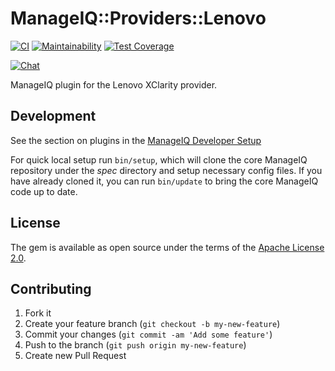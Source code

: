 # ManageIQ::Providers::Lenovo

[![CI](https://github.com/ManageIQ/manageiq-providers-lenovo/actions/workflows/ci.yaml/badge.svg)](https://github.com/ManageIQ/manageiq-providers-lenovo/actions/workflows/ci.yaml)
[![Maintainability](https://api.codeclimate.com/v1/badges/e94c6eba3b8417ae3164/maintainability)](https://codeclimate.com/github/ManageIQ/manageiq-providers-lenovo/maintainability)
[![Test Coverage](https://api.codeclimate.com/v1/badges/e94c6eba3b8417ae3164/test_coverage)](https://codeclimate.com/github/ManageIQ/manageiq-providers-lenovo/test_coverage)

[![Chat](https://badges.gitter.im/Join%20Chat.svg)](https://gitter.im/ManageIQ/manageiq-providers-lenovo?utm_source=badge&utm_medium=badge&utm_campaign=pr-badge&utm_content=badge)

ManageIQ plugin for the Lenovo XClarity provider.

## Development

See the section on plugins in the [ManageIQ Developer Setup](http://manageiq.org/docs/guides/developer_setup/plugins)

For quick local setup run `bin/setup`, which will clone the core ManageIQ repository under the *spec* directory and setup necessary config files. If you have already cloned it, you can run `bin/update` to bring the core ManageIQ code up to date.

## License

The gem is available as open source under the terms of the [Apache License 2.0](http://www.apache.org/licenses/LICENSE-2.0).

## Contributing

1. Fork it
2. Create your feature branch (`git checkout -b my-new-feature`)
3. Commit your changes (`git commit -am 'Add some feature'`)
4. Push to the branch (`git push origin my-new-feature`)
5. Create new Pull Request
